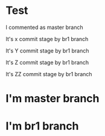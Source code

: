 # Test

I commented as master branch

It's x commit stage by br1 branch

It's Y commit stage by br1 branch

It's Z commit stage by br1 branch

It's ZZ commit stage by br1 branch

# I'm master branch

# I'm br1 branch

